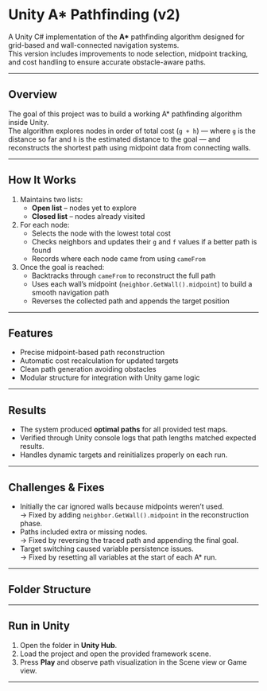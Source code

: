 # Unity A* Pathfinding (v2)

A Unity C# implementation of the **A\*** pathfinding algorithm designed for grid-based and wall-connected navigation systems.  
This version includes improvements to node selection, midpoint tracking, and cost handling to ensure accurate obstacle-aware paths.

---

## Overview
The goal of this project was to build a working A* pathfinding algorithm inside Unity.  
The algorithm explores nodes in order of total cost (`g + h`) — where `g` is the distance so far and `h` is the estimated distance to the goal — and reconstructs the shortest path using midpoint data from connecting walls.

---

## How It Works
1. Maintains two lists:
   - **Open list** – nodes yet to explore  
   - **Closed list** – nodes already visited  
2. For each node:
   - Selects the node with the lowest total cost  
   - Checks neighbors and updates their `g` and `f` values if a better path is found  
   - Records where each node came from using `cameFrom`  
3. Once the goal is reached:
   - Backtracks through `cameFrom` to reconstruct the full path  
   - Uses each wall’s midpoint (`neighbor.GetWall().midpoint`) to build a smooth navigation path  
   - Reverses the collected path and appends the target position  

---

## Features
- Precise midpoint-based path reconstruction  
- Automatic cost recalculation for updated targets  
- Clean path generation avoiding obstacles  
- Modular structure for integration with Unity game logic  

---

## Results
- The system produced **optimal paths** for all provided test maps.  
- Verified through Unity console logs that path lengths matched expected results.  
- Handles dynamic targets and reinitializes properly on each run.  

---

## Challenges & Fixes
- Initially the car ignored walls because midpoints weren’t used.  
  → Fixed by adding `neighbor.GetWall().midpoint` in the reconstruction phase.  
- Paths included extra or missing nodes.  
  → Fixed by reversing the traced path and appending the final goal.  
- Target switching caused variable persistence issues.  
  → Fixed by resetting all variables at the start of each A* run.  

---

## Folder Structure


---

## Run in Unity
1. Open the folder in **Unity Hub**.  
2. Load the project and open the provided framework scene. 
4. Press **Play** and observe path visualization in the Scene view or Game view.


---
